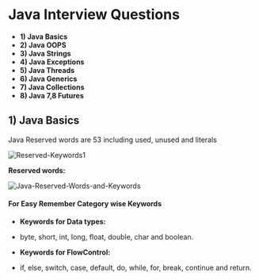 # Java Interview Questions

* **1) Java Basics**
* **2) Java OOPS**
* **3) Java Strings**
* **4) Java Exceptions**
* **5) Java Threads**
* **6) Java Generics**
* **7) Java Collections**
* **8) Java 7,8 Futures**

## 1) Java Basics

Java Reserved words are 53 including used, unused and literals 

![Reserved-Keywords1](http://www.java2learn.com/wp-content/uploads/2015/06/Reserved-Keywords1.png  "Reserved-Keywords1")


**Reserved words:**

![Java-Reserved-Words-and-Keywords](https://www.researchgate.net/profile/Edward_Sykes2/publication/260790397/figure/tbl1/AS:668630790443011@1536425411372/Java-Reserved-Words-and-Keywords.png "Java-Reserved-Words-and-Keywords")

#### For Easy Remember Category wise Keywords

* **Keywords for Data types:**

* byte, short, int, long, float, double, char and boolean.

* **Keywords for FlowControl:** 

* if, else, switch, case, default, do, while, for, break, continue and return.

